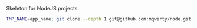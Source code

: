 Skeleton for NodeJS projects

```bash
TMP_NAME=app_name; git clone --depth 1 git@github.com:mqwerty/node.git $TMP_NAME && rm -rf $TMP_NAME/.git; unset TMP_NAME;
```
